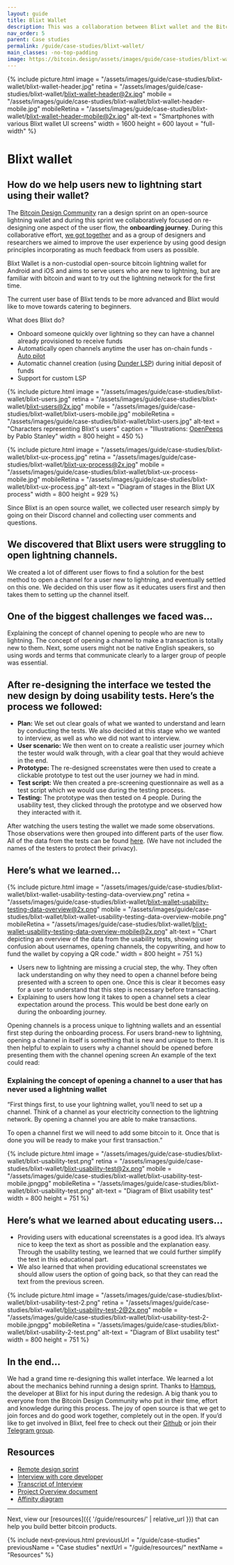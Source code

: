 ```yaml
---
layout: guide
title: Blixt Wallet
description: This was a collaboration between Blixt wallet and the Bitcoin Design Community to help new users establish lightning channels quicker with Blixt wallet.
nav_order: 5
parent: Case studies
permalink: /guide/case-studies/blixt-wallet/
main_classes: -no-top-padding
image: https://bitcoin.design/assets/images/guide/case-studies/blixt-wallet/blixt-wallet-preview.jpg
---
```


<!--

Editor's notes

Illustration sources: https://www.figma.com/file/eyQDCaMoQvnRVcHzSsgrzs/Blixt-UX-Audit?node-id=17%3A770&t=cCzUFD516C4F6rGD-1

-->

{% include picture.html
   image = "/assets/images/guide/case-studies/blixt-wallet/blixt-wallet-header.jpg"
   retina = "/assets/images/guide/case-studies/blixt-wallet/blixt-wallet-header@2x.jpg"
   mobile = "/assets/images/guide/case-studies/blixt-wallet/blixt-wallet-header-mobile.jpg"
   mobileRetina = "/assets/images/guide/case-studies/blixt-wallet/blixt-wallet-header-mobile@2x.jpg"
   alt-text = "Smartphones with various Blixt wallet UI screens"
   width = 1600
   height = 600
   layout = "full-width"
%}

# Blixt wallet

## How do we help users new to lightning start using their wallet?

The [Bitcoin Design Community](https://bitcoindesign.slack.com/join/shared_invite/zt-10sxfovaq-isViijl4RThKRs_TsAQnuA#/shared-invite/email) ran a design sprint on an open-source lightning wallet and during this sprint we collaboratively focused on re-designing one aspect of the user flow, the **onboarding journey**. During this collaborative effort, [we got together](https://www.youtube.com/watch?v=nctibe_a4rM&list=PLpV0KfVOMojYywq1Blp3SGx62cSyoRfHt&index=3) and as a group of designers and researchers we aimed to improve the user experience by using good design principles incorporating as much feedback from users as possible. 

<p class="h3">Blixt Wallet is a non-custodial open-source bitcoin lightning wallet for Android and iOS and aims to serve users who are new to lightning, but are familiar with bitcoin and want to try out the lightning network for the first time.</p>

The current user base of Blixt tends to be more advanced and Blixt would like to move towards catering to beginners. 

What does Blixt do?

- Onboard someone quickly over lightning so they can have a channel already provisioned to receive funds
- Automatically open channels anytime the user has on-chain funds - [Auto pilot](https://bitcoin.design/guide/how-it-works/lightning-services/#on-chain-funding)
- Automatic channel creation (using [Dunder LSP](https://github.com/hsjoberg/dunder-lsp)) during initial deposit of funds
- Support for custom LSP


{% include picture.html
   image = "/assets/images/guide/case-studies/blixt-wallet/blixt-users.jpg"
   retina = "/assets/images/guide/case-studies/blixt-wallet/blixt-users@2x.jpg"
   mobile = "/assets/images/guide/case-studies/blixt-wallet/blixt-users-mobile.jpg"
   mobileRetina = "/assets/images/guide/case-studies/blixt-wallet/blixt-users.jpg"
   alt-text = "Characters representing Blixt's users"
   caption = "Illustrations: [OpenPeeps](https://www.openpeeps.com/) by Pablo Stanley"
   width = 800
   height = 450
%}

{% include picture.html
   image = "/assets/images/guide/case-studies/blixt-wallet/blixt-ux-process.jpg"
   retina = "/assets/images/guide/case-studies/blixt-wallet/blixt-ux-process@2x.jpg"
   mobile = "/assets/images/guide/case-studies/blixt-wallet/blixt-ux-process-mobile.jpg"
   mobileRetina = "/assets/images/guide/case-studies/blixt-wallet/blixt-ux-process.jpg"
   alt-text = "Diagram of stages in the Blixt UX process"
   width = 800
   height = 929
%}

Since Blixt is an open source wallet, we collected user research simply by going on their Discord channel and collecting user comments and questions.

## We discovered that Blixt users were struggling to open lightning channels.

We created a lot of different user flows to find a solution for the best method to open a channel for a user new to lightning, and eventually settled on this one. We decided on this user flow as it educates users first and then takes them to setting up the channel itself. 


## One of the biggest challenges we faced was…

Explaining the concept of channel opening to people who are new to lightning. The concept of opening a channel to make a transaction is totally new to them. Next, some users might not be native English speakers, so using words and terms that communicate clearly to a larger group of people was essential.

## After re-designing the interface we tested the new design by doing usability tests. Here’s the process we followed:

- **Plan:** We set out clear goals of what we wanted to understand and learn by conducting the tests. We also decided at this stage who we wanted to interview, as well as who we did not want to interview.
- **User scenario:** We then went on to create a realistic user journey which the tester would walk through, with a clear goal that they would achieve in the end.
- **Prototype:** The re-designed screenstates were then used to create a clickable prototype to test out the user journey we had in mind.
- **Test script:** We then created a pre-screening questionnaire as well as a test script which we would use during the testing process.
- **Testing:** The prototype was then tested on 4 people. During the usability test, they clicked through the prototype and we observed how they interacted with it.

After watching the users testing the wallet we made some observations. Those observations were then grouped into different parts of the user flow. All of the data from the tests can be found [here](https://docs.google.com/document/d/1NuYAQX2c_AAnHq6VPMXrg3IxuzL6Pa517SY1Jx6wAs8/edit?usp=sharing). (We have not included the names of the testers to protect their privacy). 

## Here’s what we learned…

{% include picture.html
   image = "/assets/images/guide/case-studies/blixt-wallet/blixt-wallet-usability-testing-data-overview.png"
   retina = "/assets/images/guide/case-studies/blixt-wallet/blixt-wallet-usability-testing-data-overview@2x.png"
   mobile = "/assets/images/guide/case-studies/blixt-wallet/blixt-wallet-usability-testing-data-overview-mobile.png"
   mobileRetina = "/assets/images/guide/case-studies/blixt-wallet/blixt-wallet-usability-testing-data-overview-mobile@2x.png"
   alt-text = "Chart depicting an overview of the data from the usability tests, showing user confusion about usernames, opening channels, the copywriting, and how to fund the wallet by copying a QR code."
   width = 800
   height = 751
%}

- Users new to lightning are missing a crucial step, the why. They often lack understanding on why they need to open a channel before being presented with a screen to open one. Once this is clear it becomes easy for a user to understand that this step is necessary before transacting. 
- Explaining to users how long it takes to open a channel sets a clear expectation around the process. This would be best done early on during the onboarding journey.

Opening channels is a process unique to lightning wallets and an essential first step during the onboarding process. For users brand-new to lightning, opening a channel in itself is something that is new and unique to them. It is then helpful to explain to users why a channel should be opened before presenting them with the channel opening screen An example of the text could read:

### Explaining the concept of opening a channel to a user that has never used a lightning wallet

“First things first, to use your lightning wallet, you’ll need to set up a channel. Think of a channel as your electricity connection to the lightning network. By opening a channel you are able to make transactions.

To open a channel first we will need to add some bitcoin to it. Once that is done you will be ready to make your first transaction.”

{% include picture.html
   image = "/assets/images/guide/case-studies/blixt-wallet/blixt-usability-test.png"
   retina = "/assets/images/guide/case-studies/blixt-wallet/blixt-usability-test@2x.png"
   mobile = "/assets/images/guide/case-studies/blixt-wallet/blixt-usability-test-mobile.jpngpg"
   mobileRetina = "/assets/images/guide/case-studies/blixt-wallet/blixt-usability-test.png"
   alt-text = "Diagram of Blixt usability test"
   width = 800
   height = 751
%}

## Here’s what we learned about educating users…

- Providing users with educational screenstates is a good idea. It’s always nice to keep the text as short as possible and the explanation easy. Through the usability testing, we learned that we could further simplify the text in this educational part.
- We also learned that when providing educational screenstates we should allow users the option of going back, so that they can read the text from the previous screen.

{% include picture.html
   image = "/assets/images/guide/case-studies/blixt-wallet/blixt-usability-test-2.png"
   retina = "/assets/images/guide/case-studies/blixt-wallet/blixt-usability-test-2@2x.png"
   mobile = "/assets/images/guide/case-studies/blixt-wallet/blixt-usability-test-2-mobile.jpngpg"
   mobileRetina = "/assets/images/guide/case-studies/blixt-wallet/blixt-usability-2-test.png"
   alt-text = "Diagram of Blixt usability test"
   width = 800
   height = 751
%}

## In the end…

We had a grand time re-designing this wallet interface. We learned a lot about the mechanics behind running a design sprint. Thanks to [Hampus](https://twitter.com/hampus_s), the developer at Blixt for his input during the redesign. A big thank you to everyone from the Bitcoin Design Community who put in their time, effort and knowledge during this process. The joy of open source is that we get to join forces and do good work together, completely out in the open. If you’d like to get involved in Blixt, feel free to check out their [Github](https://github.com/hsjoberg/blixt-wallet) or join their [Telegram group](https://t.me/BlixtWallet). 


## Resources

- [Remote design sprint](https://www.figma.com/file/spI8SQHoHA174tmnEH16aS/Blixt-Design-Sprint)
- [Interview with core developer](https://www.youtube.com/watch?v=nctibe_a4rM)
- [Transcript of Interview](https://docs.google.com/document/d/1E6XhRxF292pCkBKxTWNmDucwVaaxddaQEiNUsUu-_5k/edit?usp=sharing)
- [Project Overview document](https://docs.google.com/document/d/1bgd1uI0PKAn0GFZTtqLY_rzlMdYxEk-7g6KiP0QzkLU/edit#heading=h.qbzoxhysypzv)
- [Affinity diagram](https://www.figma.com/file/yqC9MYgBxG3QNF1CzxY7uf/Blixt-Affinity-Diagram?node-id=0%3A1)


---

Next, view our [resources]({{ '/guide/resources/' | relative_url }}) that can help you build better bitcoin products.

{% include next-previous.html
   previousUrl = "/guide/case-studies"
   previousName = "Case studies"
   nextUrl = "/guide/resources/"
   nextName = "Resources"
%}
